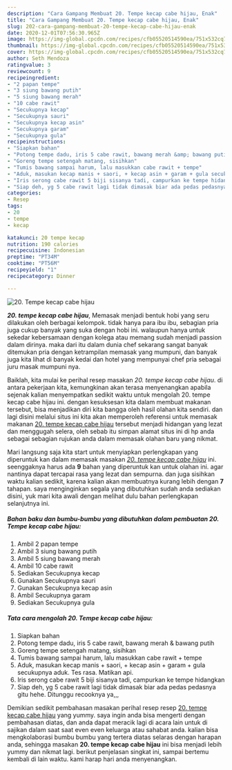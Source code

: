 ```yaml
---
description: "Cara Gampang Membuat 20. Tempe kecap cabe hijau, Enak"
title: "Cara Gampang Membuat 20. Tempe kecap cabe hijau, Enak"
slug: 202-cara-gampang-membuat-20-tempe-kecap-cabe-hijau-enak
date: 2020-12-01T07:56:30.965Z
image: https://img-global.cpcdn.com/recipes/cfb05520514590ea/751x532cq70/20-tempe-kecap-cabe-hijau-foto-resep-utama.jpg
thumbnail: https://img-global.cpcdn.com/recipes/cfb05520514590ea/751x532cq70/20-tempe-kecap-cabe-hijau-foto-resep-utama.jpg
cover: https://img-global.cpcdn.com/recipes/cfb05520514590ea/751x532cq70/20-tempe-kecap-cabe-hijau-foto-resep-utama.jpg
author: Seth Mendoza
ratingvalue: 3
reviewcount: 9
recipeingredient:
- "2 papan tempe"
- "3 siung bawang putih"
- "5 siung bawang merah"
- "10 cabe rawit"
- "Secukupnya kecap"
- "Secukupnya sauri"
- "Secukupnya kecap asin"
- "Secukupnya garam"
- "Secukupnya gula"
recipeinstructions:
- "Siapkan bahan"
- "Potong tempe dadu, iris 5 cabe rawit, bawang merah &amp; bawang putih"
- "Goreng tempe setengah matang, sisihkan"
- "Tumis bawang sampai harum, lalu masukkan cabe rawit + tempe"
- "Aduk, masukan kecap manis + saori, + kecap asin + garam + gula secukupnya aduk. Tes rasa. Matikan api."
- "Iris serong cabe rawit 5 biji sisanya tadi, campurkan ke tempe hidangkan"
- "Siap deh, yg 5 cabe rawit lagi tidak dimasak biar ada pedas pedasnya gitu hehe. Ditunggu recooknya ya,,,"
categories:
- Resep
tags:
- 20
- tempe
- kecap

katakunci: 20 tempe kecap 
nutrition: 190 calories
recipecuisine: Indonesian
preptime: "PT34M"
cooktime: "PT56M"
recipeyield: "1"
recipecategory: Dinner

---
```



![20. Tempe kecap cabe hijau](https://img-global.cpcdn.com/recipes/cfb05520514590ea/751x532cq70/20-tempe-kecap-cabe-hijau-foto-resep-utama.jpg)

<b><i>20. tempe kecap cabe hijau</i></b>, Memasak menjadi bentuk hobi yang seru dilakukan oleh berbagai kelompok. tidak hanya para ibu ibu, sebagian pria juga cukup banyak yang suka dengan hobi ini. walaupun hanya untuk sekedar kebersamaan dengan kolega atau memang sudah menjadi passion dalam dirinya. maka dari itu dalam dunia chef sekarang sangat banyak ditemukan pria dengan ketrampilan memasak yang mumpuni, dan banyak juga kita lihat di banyak kedai dan hotel yang mempunyai chef pria sebagai juru masak mumpuni nya.

Baiklah, kita mulai ke perihal resep masakan <i>20. tempe kecap cabe hijau</i>. di antara pekerjaan kita, kemungkinan akan terasa menyenangkan apabila sejenak kalian menyempatkan sedikit waktu untuk mengolah 20. tempe kecap cabe hijau ini. dengan kesuksesan kita dalam membuat makanan tersebut, bisa menjadikan diri kita bangga oleh hasil olahan kita sendiri. dan lagi disini melalui situs ini kita akan memperoleh referensi untuk memasak makanan <u>20. tempe kecap cabe hijau</u> tersebut menjadi hidangan yang lezat dan menggugah selera, oleh sebab itu simpan alamat situs ini di hp anda sebagai sebagian rujukan anda dalam memasak olahan baru yang nikmat.




Mari langsung saja kita start untuk menyiapkan perlengkapan yang diperuntuk kan dalam memasak masakan <u><i>20. tempe kecap cabe hijau</i></u> ini. seenggaknya harus ada <b>9</b> bahan yang diperuntuk kan untuk olahan ini. agar nantinya dapat tercapai rasa yang lezat dan sempurna. dan juga sisihkan waktu kalian sedikit, karena kalian akan membuatnya kurang lebih dengan <b>7</b> tahapan. saya menginginkan segala yang dibutuhkan sudah anda sediakan disini, yuk mari kita awali dengan melihat dulu bahan perlengkapan selanjutnya ini.

<!--inarticleads1-->

##### Bahan baku dan bumbu-bumbu yang dibutuhkan dalam pembuatan 20. Tempe kecap cabe hijau:

1. Ambil 2 papan tempe
1. Ambil 3 siung bawang putih
1. Ambil 5 siung bawang merah
1. Ambil 10 cabe rawit
1. Sediakan Secukupnya kecap
1. Gunakan Secukupnya sauri
1. Gunakan Secukupnya kecap asin
1. Ambil Secukupnya garam
1. Sediakan Secukupnya gula




<!--inarticleads2-->

##### Tata cara mengolah 20. Tempe kecap cabe hijau:

1. Siapkan bahan
1. Potong tempe dadu, iris 5 cabe rawit, bawang merah &amp; bawang putih
1. Goreng tempe setengah matang, sisihkan
1. Tumis bawang sampai harum, lalu masukkan cabe rawit + tempe
1. Aduk, masukan kecap manis + saori, + kecap asin + garam + gula secukupnya aduk. Tes rasa. Matikan api.
1. Iris serong cabe rawit 5 biji sisanya tadi, campurkan ke tempe hidangkan
1. Siap deh, yg 5 cabe rawit lagi tidak dimasak biar ada pedas pedasnya gitu hehe. Ditunggu recooknya ya,,,




Demikian sedikit pembahasan masakan perihal resep resep <u>20. tempe kecap cabe hijau</u> yang yummy. saya ingin anda bisa mengerti dengan pembahasan diatas, dan anda dapat meracik lagi di acara lain untuk di sajikan dalam saat saat even even keluarga atau sahabat anda. kalian bisa mengkolaborasi bumbu bumbu yang tertera diatas selaras dengan harapan anda, sehingga masakan <b>20. tempe kecap cabe hijau</b> ini bisa menjadi lebih yummy dan nikmat lagi. berikut penjelasan singkat ini, sampai bertemu kembali di lain waktu. kami harap hari anda menyenangkan.
